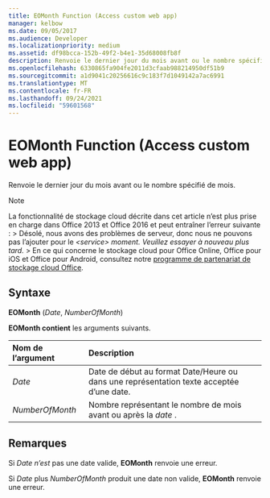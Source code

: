 ```yaml
---
title: EOMonth Function (Access custom web app)
manager: kelbow
ms.date: 09/05/2017
ms.audience: Developer
ms.localizationpriority: medium
ms.assetid: df98bcca-152b-49f2-b4e1-35d68008fb8f
description: Renvoie le dernier jour du mois avant ou le nombre spécifié de mois.
ms.openlocfilehash: 6330865fa904fe2011d3cfaab988214950df51b9
ms.sourcegitcommit: a1d9041c20256616c9c183f7d1049142a7ac6991
ms.translationtype: MT
ms.contentlocale: fr-FR
ms.lasthandoff: 09/24/2021
ms.locfileid: "59601568"
---
```

# <a name="eomonth-function-access-custom-web-app"></a>EOMonth Function (Access custom web app)

Renvoie le dernier jour du mois avant ou le nombre spécifié de mois.
  
> [!NOTE]
> La fonctionnalité de stockage cloud décrite dans cet article n’est plus prise en charge dans Office 2013 et Office 2016 et peut entraîner l’erreur suivante : > Désolé, nous avons des problèmes de serveur, donc nous ne pouvons pas l’ajouter pour le *\<service\> moment. Veuillez essayer à nouveau plus tard.* > En ce qui concerne le stockage cloud pour Office Online, Office pour iOS et Office pour Android, consultez notre [programme de partenariat de stockage cloud Office](https://dev.office.com/programs/officecloudstorage). 
  
## <a name="syntax"></a>Syntaxe

 **EOMonth** (*Date*, *NumberOfMonth*) 
  
**EOMonth contient** les arguments suivants. 
  
|**Nom de l’argument**|**Description**|
|:-----|:-----|
| *Date*  <br/> |Date de début au format Date/Heure ou dans une représentation texte acceptée d’une date.  <br/> |
| *NumberOfMonth*  <br/> |Nombre représentant le nombre de mois avant ou après la  *date*  .  <br/> |
   
## <a name="remarks"></a>Remarques

Si  *Date n’est*  pas une date valide, **EOMonth** renvoie une erreur. 
  
Si  *Date*  plus  *NumberOfMonth*  produit une date non valide, **EOMonth** renvoie une erreur. 
  

